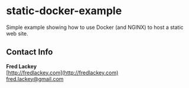 # static-docker-example

Simple example showing how to use Docker (and NGINX) to host a static web site.

## Contact Info

**Fred Lackey**  
[http://fredlackey.com](http://fredlackey.com)  
[fred.lackey@gmail.com](mailto:fred.lackey@gmail.com)  